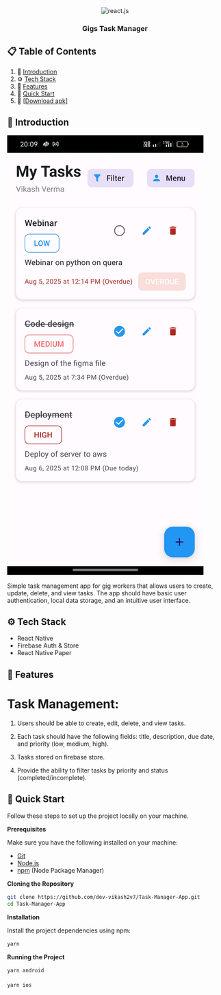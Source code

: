 <div align="center">
  <div>
    <img src="https://img.shields.io/badge/-React_Native-black?style=for-the-badge&logoColor=white&logo=react&color=61DAFB" alt="react.js" />
   
  </div>
  <h3 align="center">Gigs Task Manager</h3>
</div>

## 📋 <a name="table">Table of Contents</a>

1. 🤖 [Introduction](#introduction)
2. ⚙️ [Tech Stack](#tech-stack)
3. 🔋 [Features](#features)
4. 🤸 [Quick Start](#quick-start)
5. 📲 <a name="download-apk" href="https://drive.google.com/file/d/1tr2EDPdSyIJ-Ff2IrrLEyvesaWo1b-vB/view?usp=drive_link">[Download apk]</a>

## <a name="introduction">🤖 Introduction</a>
 
<img src="https://github.com/dev-vikash2v7/Task-Manager-App/blob/main/taskmanager.jpg" />

Simple task management app for gig workers that allows users to create, update, delete, and view tasks. The app should have basic user authentication, local data storage, and an intuitive user interface.

## <a name="tech-stack">⚙️ Tech Stack</a>

- React Native
- Firebase Auth & Store
- React Native Paper


## <a name="features">🔋 Features</a>

# Task Management:

1. Users should be able to create, edit, delete, and view tasks.

2. Each task should have the following fields: title, description, due date, and priority (low, medium, high).

3. Tasks  stored on firebase store.

4.  Provide the ability to filter tasks by priority and status (completed/incomplete).


## <a name="quick-start">🤸 Quick Start</a>

Follow these steps to set up the project locally on your machine.

**Prerequisites**

Make sure you have the following installed on your machine:

- [Git](https://git-scm.com/)
- [Node.js](https://nodejs.org/en)
- [npm](https://www.npmjs.com/) (Node Package Manager)

**Cloning the Repository**

```bash
git clone https://github.com/dev-vikash2v7/Task-Manager-App.git
cd Task-Manager-App
```
**Installation**

Install the project dependencies using npm:

```bash
yarn
```

**Running the Project**

```bash
yarn android

yarn ios
```


